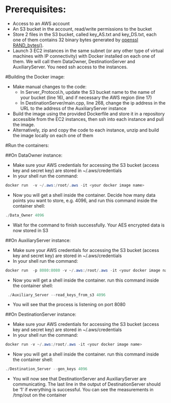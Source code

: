 # Prerequisites:

- Access to an AWS account
- An S3 bucket in the account, read/write permissions to the bucket
- Store 2 files in the S3 bucket, called key_AS.txt and key_DS.txt, each one of them contains 32 binary bytes generated by [openssl RAND_bytes()](https://www.openssl.org/docs/man1.1.1/man3/RAND_bytes.html).
- Launch 3 EC2 instances in the same subnet (or any other type of virtual machines with IP connectivity)  with Docker installed on each one of them. We will call them DataOwner, DestinationServer and AuxiliaryServer. You need ssh access to the instances.

#Building the Docker image:

- Make manual changes to the code:
  - In Server_Protocol.h, update the S3 bucket name to the name of your bucket (line 16), and if necessary the AWS region (line 17)
  - In DestinationServer/main.cpp, line 268, change the ip address in the URL to the address of the AuxiliaryServer instance
- Build the image using the provided Dockerfile and store it in a repository accessible from the EC2 instances, then ssh into each instance and pull the image.
- Alternatively, zip and copy the code to each instance, unzip and build the image locally on each one of them

#Run the containers:

##On DataOwner instance:

- Make sure your AWS credentials for accessing the S3 bucket (access key and secret key) are stored in ~/.aws/credentials
- In your shell run the command:
 ```PowerShell
docker run  -v ~/.aws:/root/.aws -it <your docker image name>
```
- Now you will get a shell inside the container. Decide how many data points you want to store, e.g. 4096, and run this command inside the container shell:
```PowerShell
./Data_Owner 4096
```
- Wait for the command to finish successfully. Your AES encrypted data is now stored in S3

##On AuxiliaryServer instance:

- Make sure your AWS credentials for accessing the S3 bucket (access key and secret key) are stored in ~/.aws/credentials
- In your shell run the command:
```PowerShell
docker run  -p 8080:8080 -v ~/.aws:/root/.aws -it <your docker image name>
```
- Now you will get a shell inside the container. run this command inside the container shell:
```PowerShell
 ./Auxiliary_Server --read_keys_from_s3 4096
```
- You will see that the process is listening on port 8080

##On DestinationServer instance:

- Make sure your AWS credentials for accessing the S3 bucket (access key and secret key) are stored in ~/.aws/credentials
- In your shell run the command:
```PowerShell
docker run -v ~/.aws:/root/.aws -it <your docker image name>
```
- Now you will get a shell inside the container. run this command inside the container shell:
```PowerShell
./Destination_Server --gen_keys 4096
```
- You will now see that DestinationServer and AuxiliaryServer are communicating. The last line in the output of DestinationServer should be ‘1’ if everything is successful. You can see the measurements in /tmp/out on the container



